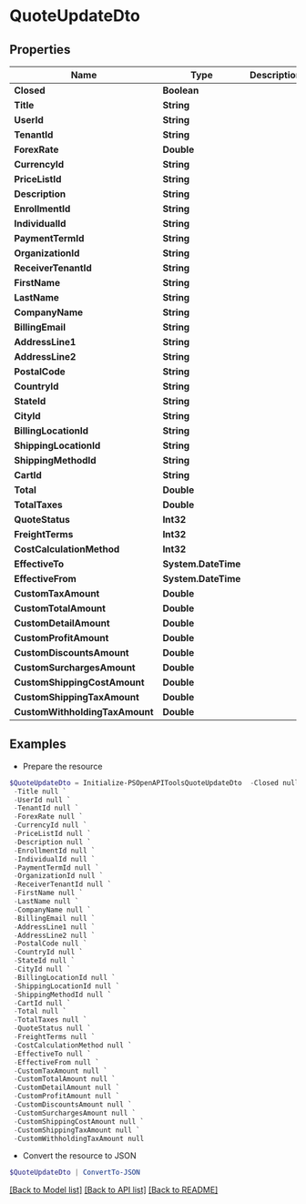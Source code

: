 # QuoteUpdateDto
## Properties

Name | Type | Description | Notes
------------ | ------------- | ------------- | -------------
**Closed** | **Boolean** |  | [optional] 
**Title** | **String** |  | [optional] 
**UserId** | **String** |  | [optional] 
**TenantId** | **String** |  | [optional] 
**ForexRate** | **Double** |  | [optional] 
**CurrencyId** | **String** |  | [optional] 
**PriceListId** | **String** |  | [optional] 
**Description** | **String** |  | [optional] 
**EnrollmentId** | **String** |  | [optional] 
**IndividualId** | **String** |  | [optional] 
**PaymentTermId** | **String** |  | [optional] 
**OrganizationId** | **String** |  | [optional] 
**ReceiverTenantId** | **String** |  | [optional] 
**FirstName** | **String** |  | [optional] 
**LastName** | **String** |  | [optional] 
**CompanyName** | **String** |  | [optional] 
**BillingEmail** | **String** |  | [optional] 
**AddressLine1** | **String** |  | [optional] 
**AddressLine2** | **String** |  | [optional] 
**PostalCode** | **String** |  | [optional] 
**CountryId** | **String** |  | [optional] 
**StateId** | **String** |  | [optional] 
**CityId** | **String** |  | [optional] 
**BillingLocationId** | **String** |  | [optional] 
**ShippingLocationId** | **String** |  | [optional] 
**ShippingMethodId** | **String** |  | [optional] 
**CartId** | **String** |  | [optional] 
**Total** | **Double** |  | [optional] 
**TotalTaxes** | **Double** |  | [optional] 
**QuoteStatus** | **Int32** |  | [optional] 
**FreightTerms** | **Int32** |  | [optional] 
**CostCalculationMethod** | **Int32** |  | [optional] 
**EffectiveTo** | **System.DateTime** |  | [optional] 
**EffectiveFrom** | **System.DateTime** |  | [optional] 
**CustomTaxAmount** | **Double** |  | [optional] 
**CustomTotalAmount** | **Double** |  | [optional] 
**CustomDetailAmount** | **Double** |  | [optional] 
**CustomProfitAmount** | **Double** |  | [optional] 
**CustomDiscountsAmount** | **Double** |  | [optional] 
**CustomSurchargesAmount** | **Double** |  | [optional] 
**CustomShippingCostAmount** | **Double** |  | [optional] 
**CustomShippingTaxAmount** | **Double** |  | [optional] 
**CustomWithholdingTaxAmount** | **Double** |  | [optional] 

## Examples

- Prepare the resource
```powershell
$QuoteUpdateDto = Initialize-PSOpenAPIToolsQuoteUpdateDto  -Closed null `
 -Title null `
 -UserId null `
 -TenantId null `
 -ForexRate null `
 -CurrencyId null `
 -PriceListId null `
 -Description null `
 -EnrollmentId null `
 -IndividualId null `
 -PaymentTermId null `
 -OrganizationId null `
 -ReceiverTenantId null `
 -FirstName null `
 -LastName null `
 -CompanyName null `
 -BillingEmail null `
 -AddressLine1 null `
 -AddressLine2 null `
 -PostalCode null `
 -CountryId null `
 -StateId null `
 -CityId null `
 -BillingLocationId null `
 -ShippingLocationId null `
 -ShippingMethodId null `
 -CartId null `
 -Total null `
 -TotalTaxes null `
 -QuoteStatus null `
 -FreightTerms null `
 -CostCalculationMethod null `
 -EffectiveTo null `
 -EffectiveFrom null `
 -CustomTaxAmount null `
 -CustomTotalAmount null `
 -CustomDetailAmount null `
 -CustomProfitAmount null `
 -CustomDiscountsAmount null `
 -CustomSurchargesAmount null `
 -CustomShippingCostAmount null `
 -CustomShippingTaxAmount null `
 -CustomWithholdingTaxAmount null
```

- Convert the resource to JSON
```powershell
$QuoteUpdateDto | ConvertTo-JSON
```

[[Back to Model list]](../README.md#documentation-for-models) [[Back to API list]](../README.md#documentation-for-api-endpoints) [[Back to README]](../README.md)


